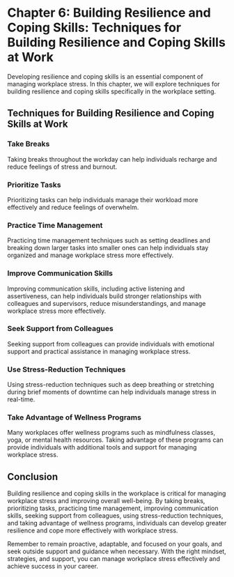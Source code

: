 Chapter 6: Building Resilience and Coping Skills: Techniques for Building Resilience and Coping Skills at Work
==============================================================================================================

Developing resilience and coping skills is an essential component of managing workplace stress. In this chapter, we will explore techniques for building resilience and coping skills specifically in the workplace setting.

Techniques for Building Resilience and Coping Skills at Work
------------------------------------------------------------

### Take Breaks

Taking breaks throughout the workday can help individuals recharge and reduce feelings of stress and burnout.

### Prioritize Tasks

Prioritizing tasks can help individuals manage their workload more effectively and reduce feelings of overwhelm.

### Practice Time Management

Practicing time management techniques such as setting deadlines and breaking down larger tasks into smaller ones can help individuals stay organized and manage workplace stress more effectively.

### Improve Communication Skills

Improving communication skills, including active listening and assertiveness, can help individuals build stronger relationships with colleagues and supervisors, reduce misunderstandings, and manage workplace stress more effectively.

### Seek Support from Colleagues

Seeking support from colleagues can provide individuals with emotional support and practical assistance in managing workplace stress.

### Use Stress-Reduction Techniques

Using stress-reduction techniques such as deep breathing or stretching during brief moments of downtime can help individuals manage stress in real-time.

### Take Advantage of Wellness Programs

Many workplaces offer wellness programs such as mindfulness classes, yoga, or mental health resources. Taking advantage of these programs can provide individuals with additional tools and support for managing workplace stress.

Conclusion
----------

Building resilience and coping skills in the workplace is critical for managing workplace stress and improving overall well-being. By taking breaks, prioritizing tasks, practicing time management, improving communication skills, seeking support from colleagues, using stress-reduction techniques, and taking advantage of wellness programs, individuals can develop greater resilience and cope more effectively with workplace stress.

Remember to remain proactive, adaptable, and focused on your goals, and seek outside support and guidance when necessary. With the right mindset, strategies, and support, you can manage workplace stress effectively and achieve success in your career.
